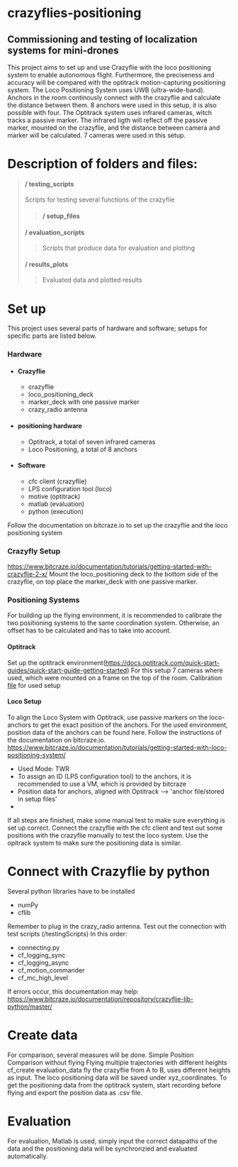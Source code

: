# crazyflies-positioning
## Commissioning and testing of localization systems for mini-drones

This project aims to set up and use Crazyflie with the loco positioning system to enable autonomous flight.
Furthermore, the preciseness and accuracy will be compared with the optitrack motion-capturing positioning system.
The Loco Positioning System uses UWB (ultra-wide-band). Anchors in the room continously connect with the crazyflie and calculate the distance between them. 
8 anchors were used in this setup, it is also possible with four.
The Optitrack system uses infrared cameras, witch tracks a passive marker. The infrared ligth will reflect off the passive marker, mounted on the crazyflie, and the distance between camera and marker will be calculated.
7 cameras were used in this setup.

# Description of folders and files:
> #### / testing_scripts
>Scripts for testing several functions of the crazyflie
>> #### / setup_files
> #### / evaluation_scripts
>> Scripts that produce data for evaluation and plotting
> #### / results_plots
>> Evaluated data and plotted results

# Set up
This project uses several parts of hardware and software; setups for specific parts are listed below.
### Hardware 
* #### Crazyflie
   * crazyflie     
   * loco_positioning_deck
   * marker_deck with one passive marker
   * crazy_radio antenna
* #### positioning hardware
   * Optitrack, a total of seven infrared cameras
   * Loco Positioning, a total of 8 anchors
* #### Software
   * cfc client (crazyflie)
   * LPS configuration tool (loco)
   * motive (optitrack)
   * matlab (evaluation)
   * python (execution)

Follow the documentation on bitcraze.io to set up the crazyflie and the loco positioning system
### Crazyfly Setup
https://www.bitcraze.io/documentation/tutorials/getting-started-with-crazyflie-2-x/
Mount the loco_positioning deck to the bottom side of the crazyflie, on top place the marker_deck with one passive marker.
### Positioning Systems
For building up the flying environment, it is recommended to calibrate the two positioning systems to the same coordination system. Otherwise, an offset has to be calculated and has to take into account.
#### Optitrack
Set up the optitrack environment(https://docs.optitrack.com/quick-start-guides/quick-start-guide-getting-started) For this setup 7 cameras where used, which were mounted on a frame on the top of the room.
Calibration [file](setup_files/anchor-position_optitrack.yaml) for used setup

#### Loco Setup
To align the Loco System with Optitrack, use passive markers on the loco-anchors to get the exact position of the anchors. 
For the used environment, position data of the anchors can be found here.
Follow the instructions of the documentation on bitcraze.io.
https://www.bitcraze.io/documentation/tutorials/getting-started-with-loco-positioning-system/
- Used Mode: TWR
- To assign an ID (LPS configuration tool) to the anchors, it is recommended to use a VM, which is provided by bitcraze
- Position data for anchors, aligned with Optitrack --> 'anchor file/stored in setup files'
- 
If all steps are finished, make some manual test to make sure everything is set up correct.
Connect the crazyflie with the cfc client and test out some positions with the crazyflie manually to test the loco system.
Use the opitrack system to make sure the positioning data is similar.

# Connect with Crazyflie by python
Several python libraries have to be installed
- numPy
- cflib

Remember to plug in the crazy_radio antenna.
Test out the connection with test scripts (/testingScripts)
In this order: 
- connecting.py
- cf_logging_sync
- cf_logging_async
- cf_motion_commander
- cf_mc_high_level

If errors occur, this documentation may help:
https://www.bitcraze.io/documentation/repository/crazyflie-lib-python/master/

# Create data
For comparison, several measures will be done.
Simple Position Comparison without flying
Flying multiple trajectories with different heights
cf_create evaluation_data fly the crazyflie from A to B, uses different heights as input.
The loco positioning data will be saved under xyz_coordinates.
To get the positioning data from the optitrack system, start recording before flying and export the position data as .csv file.

# Evaluation
For evaluation, Matlab is used, simply input the correct datapaths of the data and the positioning data will be synchronzied and evaluated automatically.





